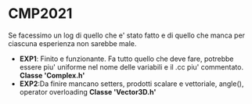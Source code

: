 # CMP2021
Se facessimo un log di quello che e' stato fatto e di quello che manca per ciascuna esperienza non sarebbe male.

* **EXP1**:
Finito e funzionante. Fa tutto quello che deve fare, potrebbe essere piu' uniforme nel nome delle variabili e il .cc piu' commentato. 
**Classe 'Complex.h'**
* **EXP2**:Da finire mancano setters, prodotti scalare e vettoriale, angle(), operator overloading **Classe 'Vector3D.h'**

